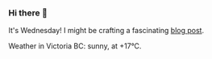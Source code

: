 ### Hi there :wave:

It's Wednesday! I might be crafting a fascinating [blog post](https://benjaminwuethrich.dev).

Weather in Victoria BC: sunny, at +17°C.
